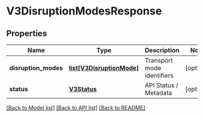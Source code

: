 # V3DisruptionModesResponse

## Properties
Name | Type | Description | Notes
------------ | ------------- | ------------- | -------------
**disruption_modes** | [**list[V3DisruptionMode]**](V3DisruptionMode.md) | Transport mode identifiers | [optional] 
**status** | [**V3Status**](V3Status.md) | API Status / Metadata | [optional] 

[[Back to Model list]](../README.md#documentation-for-models) [[Back to API list]](../README.md#documentation-for-api-endpoints) [[Back to README]](../README.md)


